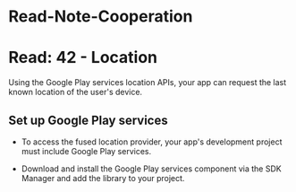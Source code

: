 # Read-Note-Cooperation

# Read: 42 - Location

Using the Google Play services location APIs, your app can request the last known location of the user's device.


## Set up Google Play services

* To access the fused location provider, your app's development project must include Google Play services.

* Download and install the Google Play services component via the SDK Manager and add the library to your project.
